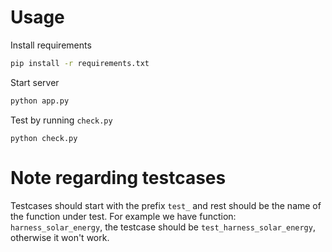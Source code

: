 # Usage
Install requirements
```bash
pip install -r requirements.txt
```

Start server
```bash
python app.py
```

Test by running `check.py`
```
python check.py
```

# Note regarding testcases

Testcases should start with the prefix `test_` and rest should be the name of the function under test. For example we have function: `harness_solar_energy`, the testcase should be `test_harness_solar_energy`, otherwise it won't work.

